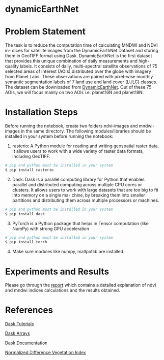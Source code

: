# dynamicEarthNet
# Problem Statement
The task is to reduce the computation time of calculating MNDWI and NDVI in-
dices for satellite images from the DynamicEarthNet Dataset and storing them in
GeoTIFF format using Dask. DynamicEarthNet is the first dataset that provides
this unique combination of daily measurements and high-quality labels. It consists
of daily, multi-spectral satellite observations of 75 selected areas of interest (AOIs)
distributed over the globe with imagery from Planet Labs. These observations are
paired with pixel-wise monthly semantic segmentation labels of 7 land use and land
cover (LULC) classes. The dataset can be downloaded from [DynamicEarthNet](https://mediatum.ub.tum.de/1650201). Out
of these 75 AOIs, we will focus mainly on two AOIs i.e. planet16N and planet18N.

# Installation Steps

Before running the notebook, create two folders ndvi-images and mndwi-images in the same
directory. The following modules/libraries should be installed in your system before
running the notebook:
1. rasterio: A Python module for reading and writing geospatial raster data. It allows
users to work with a wide variety of raster data formats, including GeoTIFF.

```sh
# pip and python must be installed in your system
$ pip install rasterio
```
2. Dask: Dask is a parallel computing library for Python that enables parallel and
distributed computing across multiple CPU cores or clusters. It allows users to
work with large datasets that are too big to fit into memory on a single ma-
chine, by breaking them into smaller partitions and distributing them across
multiple processors or machines.

```sh
# pip and python must be installed in your system
$ pip install dask
```
3. PyTorch is a Python package that helps in Tensor computation (like
NumPy) with strong GPU acceleration

```sh
# pip and python must be installed in your system
$ pip install torch
```
4. Make sure modules like numpy, matlpotlib are installed.

# Experiments and Results
Please go through the  [report](https://mediatum.ub.tum.de/1650201) which contains a detailed explanation of ndvi and mndwi indices calculations and the results obtained.

# References
[Dask Tutorials](https://www.machinelearningplus.com/python/dask-tutorial/)

[Dask Arrays](https://earth-env-data-science.github.io/lectures/dask/dask_arrays.html)

[Dask Documentation](https://tutorial.dask.org/00_overview.html)

[Normalized Difference Vegetation Index](https://gisgeography.com/ndvi-normalized-difference-vegetation-index/)





